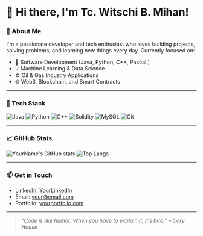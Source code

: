 # 👋 Hi there, I'm Tc. Witschi B. Mihan!

### 🚀 About Me
I'm a passionate developer and tech enthusiast who loves building projects, solving problems, and learning new things every day. Currently focused on:

- 🔧 Software Development (Java, Python, C++, Pascal.)
- 💡 Machine Learning & Data Science
- ⚙️ Oil & Gas Industry Applications
- 🌐 Web3, Blockchain, and Smart Contracts

---

### 🧰 Tech Stack

![Java](https://img.shields.io/badge/Java-ED8B00?style=for-the-badge&logo=java&logoColor=white)
![Python](https://img.shields.io/badge/Python-3776AB?style=for-the-badge&logo=python&logoColor=white)
![C++](https://img.shields.io/badge/C++-00599C?style=for-the-badge&logo=c%2B%2B&logoColor=white)
![Solidity](https://img.shields.io/badge/Solidity-363636?style=for-the-badge&logo=solidity&logoColor=white)
![MySQL](https://img.shields.io/badge/MySQL-00758F?style=for-the-badge&logo=mysql&logoColor=white)
![Git](https://img.shields.io/badge/Git-F05032?style=for-the-badge&logo=git&logoColor=white)

---

### 📈 GitHub Stats

![YourName's GitHub stats](https://github-readme-stats.vercel.app/api?username=yourusername&show_icons=true&theme=github_dark)
![Top Langs](https://github-readme-stats.vercel.app/api/top-langs/?username=yourusername&layout=compact&theme=github_dark)

---

### 📫 Get in Touch

- LinkedIn: [YourLinkedIn](https://linkedin.com/in/yourusername)
- Email: [your@email.com](mailto:your@email.com)
- Portfolio: [yourportfolio.com](https://yourportfolio.com)

---

> _“Code is like humor. When you have to explain it, it’s bad.” – Cory House_
